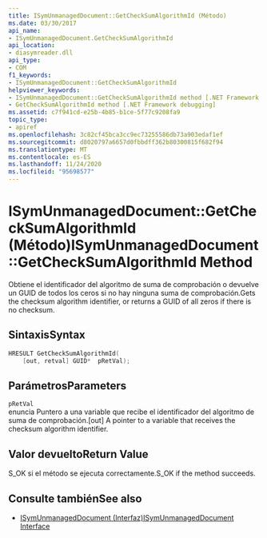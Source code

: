 ```yaml
---
title: ISymUnmanagedDocument::GetCheckSumAlgorithmId (Método)
ms.date: 03/30/2017
api_name:
- ISymUnmanagedDocument.GetCheckSumAlgorithmId
api_location:
- diasymreader.dll
api_type:
- COM
f1_keywords:
- ISymUnmanagedDocument::GetCheckSumAlgorithmId
helpviewer_keywords:
- ISymUnmanagedDocument::GetCheckSumAlgorithmId method [.NET Framework debugging]
- GetCheckSumAlgorithmId method [.NET Framework debugging]
ms.assetid: c7f941cd-e25b-4b85-b1ce-5f77c9208fa9
topic_type:
- apiref
ms.openlocfilehash: 3c82cf45bca3cc9ec73255586db73a903edaf1ef
ms.sourcegitcommit: d8020797a6657d0fbbdff362b80300815f682f94
ms.translationtype: MT
ms.contentlocale: es-ES
ms.lasthandoff: 11/24/2020
ms.locfileid: "95698577"
---
```

# <a name="isymunmanageddocumentgetchecksumalgorithmid-method"></a><span data-ttu-id="0b034-102">ISymUnmanagedDocument::GetCheckSumAlgorithmId (Método)</span><span class="sxs-lookup"><span data-stu-id="0b034-102">ISymUnmanagedDocument::GetCheckSumAlgorithmId Method</span></span>

<span data-ttu-id="0b034-103">Obtiene el identificador del algoritmo de suma de comprobación o devuelve un GUID de todos los ceros si no hay ninguna suma de comprobación.</span><span class="sxs-lookup"><span data-stu-id="0b034-103">Gets the checksum algorithm identifier, or returns a GUID of all zeros if there is no checksum.</span></span>  
  
## <a name="syntax"></a><span data-ttu-id="0b034-104">Sintaxis</span><span class="sxs-lookup"><span data-stu-id="0b034-104">Syntax</span></span>  
  
```cpp  
HRESULT GetCheckSumAlgorithmId(  
    [out, retval] GUID*  pRetVal);  
```  
  
## <a name="parameters"></a><span data-ttu-id="0b034-105">Parámetros</span><span class="sxs-lookup"><span data-stu-id="0b034-105">Parameters</span></span>  

 `pRetVal`  
 <span data-ttu-id="0b034-106">enuncia Puntero a una variable que recibe el identificador del algoritmo de suma de comprobación.</span><span class="sxs-lookup"><span data-stu-id="0b034-106">[out] A pointer to a variable that receives the checksum algorithm identifier.</span></span>  
  
## <a name="return-value"></a><span data-ttu-id="0b034-107">Valor devuelto</span><span class="sxs-lookup"><span data-stu-id="0b034-107">Return Value</span></span>  

 <span data-ttu-id="0b034-108">S_OK si el método se ejecuta correctamente.</span><span class="sxs-lookup"><span data-stu-id="0b034-108">S_OK if the method succeeds.</span></span>  
  
## <a name="see-also"></a><span data-ttu-id="0b034-109">Consulte también</span><span class="sxs-lookup"><span data-stu-id="0b034-109">See also</span></span>

- [<span data-ttu-id="0b034-110">ISymUnmanagedDocument (Interfaz)</span><span class="sxs-lookup"><span data-stu-id="0b034-110">ISymUnmanagedDocument Interface</span></span>](isymunmanageddocument-interface.md)
